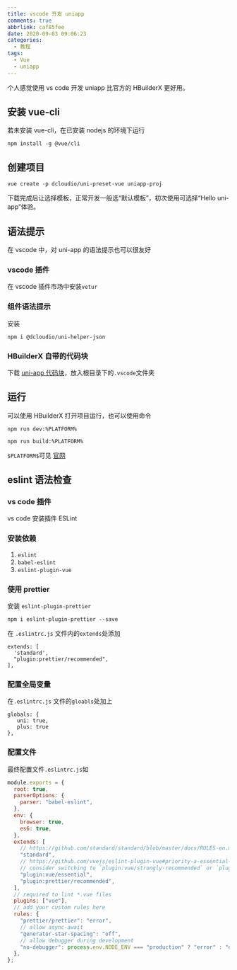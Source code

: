 ```yaml
---
title: vscode 开发 uniapp
comments: true
abbrlink: caf85fee
date: 2020-09-03 09:06:23
categories:
  - 教程
tags:
  - Vue
  - uniapp
---
```


个人感觉使用 vs code 开发 uniapp 比官方的 HBuilderX 更好用。

<!--more-->

## 安装 vue-cli

若未安装 vue-cli，在已安装 nodejs 的环境下运行

```
npm install -g @vue/cli
```

## 创建项目

```
vue create -p dcloudio/uni-preset-vue uniapp-proj
```

下载完成后让选择模板，正常开发一般选“默认模板”，初次使用可选择“Hello uni-app”体验。

## 语法提示

在 vscode 中，对 uni-app 的语法提示也可以很友好

### vscode 插件

在 vscode 插件市场中安装`vetur`

### 组件语法提示

安装

```
npm i @dcloudio/uni-helper-json
```

### HBuilderX 自带的代码块

下载 [uni-app 代码块](https://github.com/zhetengbiji/uniapp-snippets-vscode)，放入根目录下的`.vscode`文件夹

## 运行

可以使用 HBuilderX 打开项目运行，也可以使用命令

```
npm run dev:%PLATFORM%
```

```
npm run build:%PLATFORM%
```

`$PLATFORM$`可见 [官网](https://uniapp.dcloud.io/quickstart?id=%e8%bf%90%e8%a1%8c%e3%80%81%e5%8f%91%e5%b8%83uni-app)

## eslint 语法检查

### vs code 插件

vs code 安装插件 ESLint

### 安装依赖

1. `eslint`
2. `babel-eslint`
3. `eslint-plugin-vue`

### 使用 prettier

安装 `eslint-plugin-prettier`

```
npm i eslint-plugin-prettier --save
```

在 `.eslintrc.js` 文件内的`extends`处添加

```JS
extends: [
  'standard',
  "plugin:prettier/recommended",
],
```

### 配置全局变量

在`.eslintrc.js` 文件的`gloabls`处加上

```JS
globals: {
   uni: true,
   plus: true
},
```

### 配置文件

最终配置文件`.eslintrc.js`如

```js
module.exports = {
  root: true,
  parserOptions: {
    parser: "babel-eslint",
  },
  env: {
    browser: true,
    es6: true,
  },
  extends: [
    // https://github.com/standard/standard/blob/master/docs/RULES-en.md
    "standard",
    // https://github.com/vuejs/eslint-plugin-vue#priority-a-essential-error-prevention
    // consider switching to `plugin:vue/strongly-recommended` or `plugin:vue/recommended` for stricter rules.
    "plugin:vue/essential",
    "plugin:prettier/recommended",
  ],
  // required to lint *.vue files
  plugins: ["vue"],
  // add your custom rules here
  rules: {
    "prettier/prettier": "error",
    // allow async-await
    "generator-star-spacing": "off",
    // allow debugger during development
    "no-debugger": process.env.NODE_ENV === "production" ? "error" : "off",
  },
};
```

